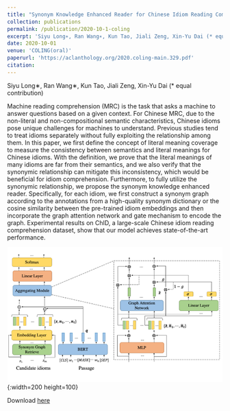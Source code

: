 ```yaml
---
title: "Synonym Knowledge Enhanced Reader for Chinese Idiom Reading Comprehension"
collection: publications
permalink: /publication/2020-10-1-coling
excerpt: 'Siyu Long∗, Ran Wang∗, Kun Tao, Jiali Zeng, Xin-Yu Dai (* equal contribution)'
date: 2020-10-01
venue: 'COLING(oral)'
paperurl: 'https://aclanthology.org/2020.coling-main.329.pdf'
citation: 
---
```

Siyu Long∗, Ran Wang∗, Kun Tao, Jiali Zeng, Xin-Yu Dai (* equal contribution)

Machine reading comprehension (MRC) is the task that asks a machine to answer questions based
on a given context. For Chinese MRC, due to the non-literal and non-compositional semantic
characteristics, Chinese idioms pose unique challenges for machines to understand. Previous
studies tend to treat idioms separately without fully exploiting the relationship among them. In
this paper, we first define the concept of literal meaning coverage to measure the consistency
between semantics and literal meanings for Chinese idioms. With the definition, we prove that
the literal meanings of many idioms are far from their semantics, and we also verify that the synonymic relationship can mitigate this inconsistency, which would be beneficial for idiom comprehension. Furthermore, to fully utilize the synonymic relationship, we propose the synonym
knowledge enhanced reader. Specifically, for each idiom, we first construct a synonym graph
according to the annotations from a high-quality synonym dictionary or the cosine similarity between the pre-trained idiom embeddings and then incorporate the graph attention network and
gate mechanism to encode the graph. Experimental results on ChID, a large-scale Chinese idiom
reading comprehension dataset, show that our model achieves state-of-the-art performance.

![model](./pics/2020-coling.png#pic_center){:width=200 height=100}

Download [here](https://aclanthology.org/2020.coling-main.329.pdf)
